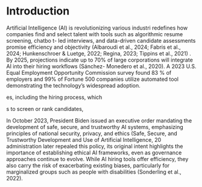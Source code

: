 # Introduction

Artificial Intelligence (AI) is revolutionizing various industri redefines how companies find and select talent with tools such as algorithmic resume screening, chatbo t- led interviews, and data-driven candidate assessments promise efficiency and objectivity (Albaroudi et al., 2024; Fabris et al., 2024; Hunkenschroer & Luetge, 2022; Regina, 2023; Tippins et al., 2021) . By 2025, projections indicate up to 70% of large corporations will integrate AI into their hiring workflows (Sánchez- Monedero et al., 2020). A 2023 U.S. Equal Employment Opportunity Commission survey found 83 % of employers and 99% of Fortune 500 companies utilize automated tool demonstrating the technology’s widespread adoption.

es, including the hiring process, which

s to screen or rank candidates,

In October 2023, President Biden issued an executive order mandating the development of safe, secure, and trustworthy AI systems, emphasizing principles of national security, privacy, and ethics (Safe, Secure, and Trustworthy Development and Use of Artificial Intelligence, 20 administration later repealed this policy, its original intent highlights the importance of establishing ethical AI frameworks, even as governance approaches continue to evolve. While AI hiring tools offer efficiency, they also carry the risk of exacerbating existing biases, particularly for marginalized groups such as people with disabilities (Sonderling et al., 2022).